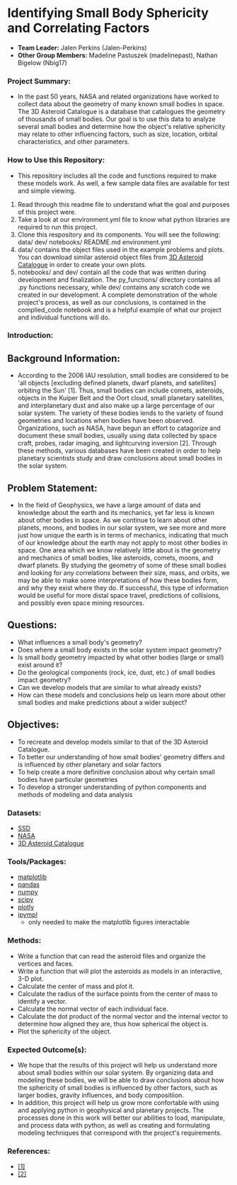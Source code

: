 # Identifying Small Body Sphericity and Correlating Factors
- **Team Leader:** Jalen Perkins (Jalen-Perkins)
- **Other Group Members:** Madeline Pastuszek (madelinepast), Nathan Bigelow (Nbig17)
### Project Summary:
- In the past 50 years, NASA and related organizations have worked to collect data about the geometry of many known small bodies in space. The 3D Asteroid Catalogue is a database that catalogues the geometry of thousands of small bodies. Our goal is to use this data to analyze several small bodies and determine how the object's relative sphericity may relate to other influencing factors, such as size, location, orbital characteristics, and other parameters. 
### How to Use this Repository:
- This repository includes all the code and functions required to make these models work. As well, a few sample data files are available for test and simple viewing.
1. Read through this readme file to understand what the goal and purposes of this project were. 
2. Take a look at our environment.yml file to know what python libraries are required to run this project.
3. Clone this respository and its components. You will see the following:
data/
dev/
notebooks/
README.md
environment.yml
4. data/ contains the object files used in the example problems and plots. You can download similar asteroid object files from [3D Asteroid Catalogue](https://3d-asteroids.space/) in order to create your own plots.
5. notebooks/ and dev/ contain all the code that was written during development and finalization. The py_functions/ directory contains all .py functions necessary, while dev/ contains any scratch code we created in our development. A complete demonstration of the whole project's process, as well as our conclusions, is contained in the complied_code notebook and is a helpful example of what our project and individual functions will do.

### Introduction:

## Background Information:
- According to the 2006 IAU resolution, small bodies are considered to be 'all objects [excluding defined planets, dwarf planets, and satellites] orbiting the Sun' [1]. Thus, small bodies can include comets, asteroids, objects in the Kuiper Belt and the Oort cloud, small planetary satellites, and interplanetary dust and also make up a large percentage of our solar system. The variety of these bodies lends to the variety of found geometries and locations when bodies have been observed. Organizations, such as NASA, have begun an effort to catagorize and document these small bodies, usually using data collected by space craft, probes, radar imaging, and lightcurving inversion [2]. Through these methods, various databases have been created in order to help planetary scientists study and draw conclusions about small bodies in the solar system.

## Problem Statement:
- In the field of Geophysics, we have a large amount of data and knowledge about the earth and its mechanics, yet far less is known about other bodies in space. As we continue to learn about other planets, moons, and bodies in our solar system, we see more and more just how unique the earth is in terms of mechanics, indicating that much of our knowledge about the earth may not apply to most other bodies in space. One area which we know relatively little about is the geometry and mechanics of small bodies, like asteroids, comets, moons, and dwarf planets. By studying the geometry of some of these small bodies and looking for any correlations between their size, mass, and orbits, we may be able to make some interpretations of how these bodies form, and why they exist where they do. If successful, this type of information would be useful for more distal space travel, predictions of collisions, and possibly even space mining resources. 

## Questions:
- What influences a small body's geometry?
- Does where a small body exists in the solar system impact geometry?
- Is small body geometry impacted by what other bodies (large or small) exist around it?
- Do the geological components (rock, ice, dust, etc.) of small bodies impact geometry?
- Can we develop models that are similar to what already exists?
- How can these models and conclusions help us learn more about other small bodies and make predictions about a wider subject?
## Objectives:
- To recreate and develop models similar to that of the 3D Asteroid Catalogue.
- To better our understanding of how small bodies' geometry differs and is influenced by other planetary and solar factors
- To help create a more definitive conclusion about why certain small bodies have particular geometries
- To develop a stronger understanding of python components and methods of modeling and data analysis

### Datasets:
- [SSD](https://ssd.jpl.nasa.gov/tools/gravity.html#/)
- [NASA](https://pdssbn.astro.umd.edu/index.shtml)
- [3D Asteroid Catalogue](https://3d-asteroids.space/) 

### Tools/Packages:
- [matplotlib](https://matplotlib.org/)
- [pandas](https://pandas.pydata.org/)
- [numpy](https://numpy.org/)
- [scipy](https://pypi.org/project/Scripy/)
- [plotly](https://plotly.com/)
- [ipympl](https://matplotlib.org/ipympl/)
  - only needed to make the matplotlib figures interactable

### Methods:
- Write a function that can read the asteroid files and organize the vertices and faces.
- Write a function that will plot the asteroids as models in an interactive, 3-D plot.
- Calculate the center of mass and plot it.
- Calculate the radius of the surface points from the center of mass to identify a vector.
- Calculate the normal vector of each individual face.
- Calculate the dot product of the normal vector and the internal vector to determine how aligned they are, thus how spherical the object is.
- Plot the sphericity of the object.

### Expected Outcome(s):
- We hope that the results of this project will help us understand more about small bodies within our solar system. By organizing data and modeling these bodies, we will be able to draw conclusions about how the sphericity of small bodies is influenced by other factors, such as larger bodies, gravity influences, and body compositiion.
- In addition, this project will help us grow more confortable with using and applying python in geophysical and planetary projects. The processes done in this work will better our abilities to load, manipulate, and process data with python, as well as creating and formulating modeling techniques that correspond with the project's requirements. 

### References:
- [[1]](https://www.iau.org/news/pressreleases/detail/iau0603/#3)
- [[2]](https://3d-asteroids.space/)
